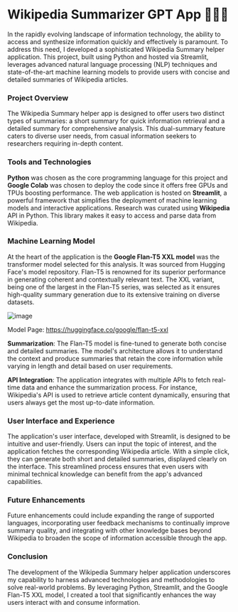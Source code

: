 # Wikipedia Summarizer GPT App 🦜️🔗🎥

In the rapidly evolving landscape of information technology, the ability to access and synthesize information quickly and effectively is paramount. To address this need, I developed a sophisticated Wikipedia Summary helper application. This project, built using Python and hosted via Streamlit, leverages advanced natural language processing (NLP) techniques and state-of-the-art machine learning models to provide users with concise and detailed summaries of Wikipedia articles.

### Project Overview

The Wikipedia Summary helper app is designed to offer users two distinct types of summaries: a short summary for quick information retrieval and a detailed summary for comprehensive analysis. This dual-summary feature caters to diverse user needs, from casual information seekers to researchers requiring in-depth content.

### Tools and Technologies

**Python** was chosen as the core programming language for this project and **Google Colab** was chosen to deploy the code since it offers free GPUs and TPUs boosting performance. The web application is hosted on **Streamlit**, a powerful framework that simplifies the deployment of machine learning models and interactive applications. Research was curated using **Wikipedia** API in Python. This library makes it easy to access and parse data from Wikipedia.

### Machine Learning Model

At the heart of the application is the **Google Flan-T5 XXL model** was the transformer model selected for this analysis. It was sourced from Hugging Face's model repository. Flan-T5 is renowned for its superior performance in generating coherent and contextually relevant text. The XXL variant, being one of the largest in the Flan-T5 series, was selected as it ensures high-quality summary generation due to its extensive training on diverse datasets.

![image](https://github.com/GanVib18/Wikipedia-Summarizer-GPT/assets/89754504/2325c6dc-d3f2-4e65-aeb2-f60902b55998)

Model Page: https://huggingface.co/google/flan-t5-xxl

**Summarization**: The Flan-T5 model is fine-tuned to generate both concise and detailed summaries. The model's architecture allows it to understand the context and produce summaries that retain the core information while varying in length and detail based on user requirements.

**API Integration**: The application integrates with multiple APIs to fetch real-time data and enhance the summarization process. For instance, Wikipedia's API is used to retrieve article content dynamically, ensuring that users always get the most up-to-date information.

### User Interface and Experience

The application's user interface, developed with Streamlit, is designed to be intuitive and user-friendly. Users can input the topic of interest, and the application fetches the corresponding Wikipedia article. With a simple click, they can generate both short and detailed summaries, displayed clearly on the interface. This streamlined process ensures that even users with minimal technical knowledge can benefit from the app's advanced capabilities.

### Future Enhancements

Future enhancements could include expanding the range of supported languages, incorporating user feedback mechanisms to continually improve summary quality, and integrating with other knowledge bases beyond Wikipedia to broaden the scope of information accessible through the app.

### Conclusion

The development of the Wikipedia Summary helper application underscores my capability to harness advanced technologies and methodologies to solve real-world problems. By leveraging Python, Streamlit, and the Google Flan-T5 XXL model, I created a tool that significantly enhances the way users interact with and consume information.
